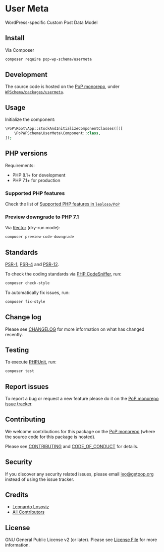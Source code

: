 # User Meta

<!--
[![Build Status][ico-travis]][link-travis]
[![Quality Score][ico-code-quality]][link-code-quality]
[![Software License][ico-license]](LICENSE.md)
[![Latest Version on Packagist][ico-version]][link-packagist]
[![Coverage Status][ico-scrutinizer]][link-scrutinizer]
[![Total Downloads][ico-downloads]][link-downloads]
-->

WordPress-specific Custom Post Data Model

## Install

Via Composer

``` bash
composer require pop-wp-schema/usermeta
```

## Development

The source code is hosted on the [PoP monorepo](https://github.com/leoloso/PoP), under [`WPSchema/packages/usermeta`](https://github.com/leoloso/PoP/tree/master/layers/WPSchema/packages/usermeta).

## Usage

Initialize the component:

``` php
\PoP\Root\App::stockAndInitializeComponentClasses([([
    \PoPWPSchema\UserMeta\Component::class,
]);
```

## PHP versions

Requirements:

- PHP 8.1+ for development
- PHP 7.1+ for production

### Supported PHP features

Check the list of [Supported PHP features in `leoloso/PoP`](https://github.com/leoloso/PoP/blob/master/docs/supported-php-features.md)

### Preview downgrade to PHP 7.1

Via [Rector](https://github.com/rectorphp/rector) (dry-run mode):

```bash
composer preview-code-downgrade
```

## Standards

[PSR-1](https://www.php-fig.org/psr/psr-1), [PSR-4](https://www.php-fig.org/psr/psr-4) and [PSR-12](https://www.php-fig.org/psr/psr-12).

To check the coding standards via [PHP CodeSniffer](https://github.com/squizlabs/PHP_CodeSniffer), run:

``` bash
composer check-style
```

To automatically fix issues, run:

``` bash
composer fix-style
```

## Change log

Please see [CHANGELOG](CHANGELOG.md) for more information on what has changed recently.

## Testing

To execute [PHPUnit](https://phpunit.de/), run:

``` bash
composer test
```

## Report issues

To report a bug or request a new feature please do it on the [PoP monorepo issue tracker](https://github.com/leoloso/PoP/issues).

## Contributing

We welcome contributions for this package on the [PoP monorepo](https://github.com/leoloso/PoP) (where the source code for this package is hosted).

Please see [CONTRIBUTING](CONTRIBUTING.md) and [CODE_OF_CONDUCT](CODE_OF_CONDUCT.md) for details.

## Security

If you discover any security related issues, please email leo@getpop.org instead of using the issue tracker.

## Credits

- [Leonardo Losoviz][link-author]
- [All Contributors][link-contributors]

## License

GNU General Public License v2 (or later). Please see [License File](LICENSE.md) for more information.

[ico-version]: https://img.shields.io/packagist/v/pop-wp-schema/usermeta.svg?style=flat-square
[ico-license]: https://img.shields.io/badge/license-GPLv2-brightgreen.svg?style=flat-square
[ico-travis]: https://img.shields.io/travis/pop-wp-schema/usermeta/master.svg?style=flat-square
[ico-scrutinizer]: https://img.shields.io/scrutinizer/coverage/g/pop-wp-schema/usermeta.svg?style=flat-square
[ico-code-quality]: https://img.shields.io/scrutinizer/g/pop-wp-schema/usermeta.svg?style=flat-square
[ico-downloads]: https://img.shields.io/packagist/dt/pop-wp-schema/usermeta.svg?style=flat-square

[link-packagist]: https://packagist.org/packages/pop-wp-schema/usermeta
[link-travis]: https://travis-ci.org/pop-wp-schema/usermeta
[link-scrutinizer]: https://scrutinizer-ci.com/g/pop-wp-schema/usermeta/code-structure
[link-code-quality]: https://scrutinizer-ci.com/g/pop-wp-schema/usermeta
[link-downloads]: https://packagist.org/packages/pop-wp-schema/usermeta
[link-author]: https://github.com/leoloso
[link-contributors]: ../../../../../../contributors
